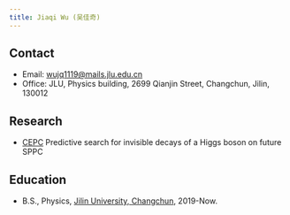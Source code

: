 ```yaml
---
title: Jiaqi Wu (吴佳奇)
---
```


## Contact

- Email: [wujq1119@mails.jlu.edu.cn](wujq1119@mails.jlu.edu.cn)
- Office: JLU, Physics building, 2699 Qianjin Street, Changchun, Jilin, 130012

## Research
- [CEPC](http://cepc.ihep.ac.cn)  Predictive search for invisible decays of a Higgs boson on future SPPC

## Education
- B.S., Physics, [Jilin University, Changchun](https://phy.jlu.edu.cn/), 2019-Now.


